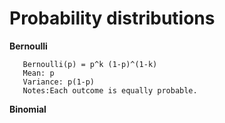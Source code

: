 # Probability distributions
**Bernoulli**
```Parameters: p
   Bernoulli(p) = p^k (1-p)^(1-k)
   Mean: p
   Variance: p(1-p)
   Notes:Each outcome is equally probable.
```    

**Binomial**
